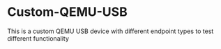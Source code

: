 # Custom-QEMU-USB
This is a custom QEMU USB device with different endpoint types to test different functionality
